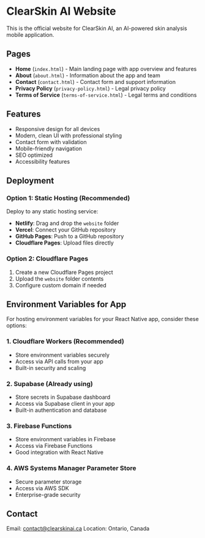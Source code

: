 # ClearSkin AI Website

This is the official website for ClearSkin AI, an AI-powered skin analysis mobile application.

## Pages

- **Home** (`index.html`) - Main landing page with app overview and features
- **About** (`about.html`) - Information about the app and team
- **Contact** (`contact.html`) - Contact form and support information
- **Privacy Policy** (`privacy-policy.html`) - Legal privacy policy
- **Terms of Service** (`terms-of-service.html`) - Legal terms and conditions

## Features

- Responsive design for all devices
- Modern, clean UI with professional styling
- Contact form with validation
- Mobile-friendly navigation
- SEO optimized
- Accessibility features

## Deployment

### Option 1: Static Hosting (Recommended)
Deploy to any static hosting service:

- **Netlify**: Drag and drop the `website` folder
- **Vercel**: Connect your GitHub repository
- **GitHub Pages**: Push to a GitHub repository
- **Cloudflare Pages**: Upload files directly

### Option 2: Cloudflare Pages
1. Create a new Cloudflare Pages project
2. Upload the `website` folder contents
3. Configure custom domain if needed

## Environment Variables for App

For hosting environment variables for your React Native app, consider these options:

### 1. Cloudflare Workers (Recommended)
- Store environment variables securely
- Access via API calls from your app
- Built-in security and scaling

### 2. Supabase (Already using)
- Store secrets in Supabase dashboard
- Access via Supabase client in your app
- Built-in authentication and database

### 3. Firebase Functions
- Store environment variables in Firebase
- Access via Firebase Functions
- Good integration with React Native

### 4. AWS Systems Manager Parameter Store
- Secure parameter storage
- Access via AWS SDK
- Enterprise-grade security

## Contact

Email: contact@clearskinai.ca
Location: Ontario, Canada
